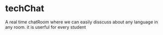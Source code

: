 # techChat
A real time chatRoom where we can easily disscuss about any language in any room. it is userful for every student 
